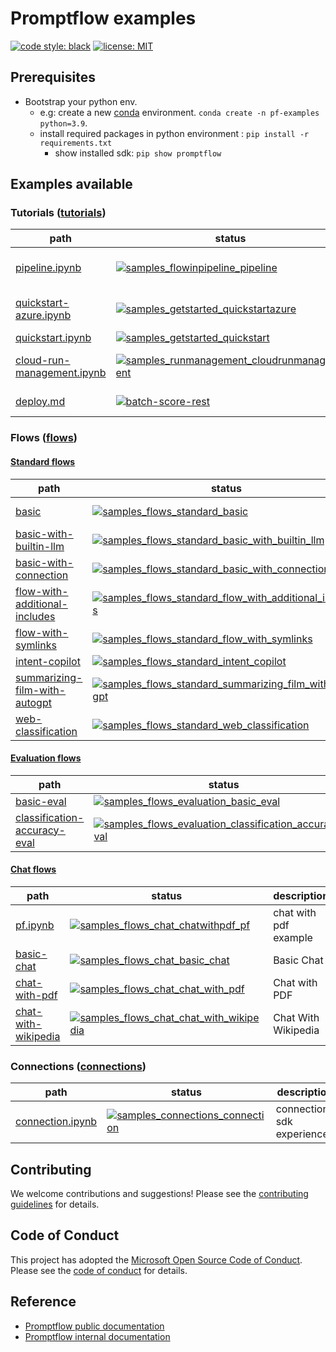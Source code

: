 # Promptflow examples

[![code style: black](https://img.shields.io/badge/code%20style-black-000000.svg)](https://github.com/psf/black)
[![license: MIT](https://img.shields.io/badge/License-MIT-purple.svg)](../LICENSE)

## Prerequisites

- Bootstrap your python env. 
  - e.g: create a new [conda](https://conda.io/projects/conda/en/latest/user-guide/getting-started.html) environment. `conda create -n pf-examples python=3.9`.
  - install required packages in python environment : `pip install -r requirements.txt`
    - show installed sdk: `pip show promptflow`


## Examples available

### Tutorials ([tutorials](tutorials))
| path | status | description |
------|--------|-------------
| [pipeline.ipynb](tutorials/flow-in-pipeline) | [![samples_flowinpipeline_pipeline](https://github.com/microsoft/promptflow/actions/workflows/samples_flowinpipeline_pipeline.yml/badge.svg?branch=main)](https://github.com/microsoft/promptflow/actions/workflows/samples_flowinpipeline_pipeline.yml) | flow as component in pipeline |
| [quickstart-azure.ipynb](tutorials/get-started) | [![samples_getstarted_quickstartazure](https://github.com/microsoft/promptflow/actions/workflows/samples_getstarted_quickstartazure.yml/badge.svg?branch=main)](https://github.com/microsoft/promptflow/actions/workflows/samples_getstarted_quickstartazure.yml) | get started - local to cloud |
| [quickstart.ipynb](tutorials/get-started) | [![samples_getstarted_quickstart](https://github.com/microsoft/promptflow/actions/workflows/samples_getstarted_quickstart.yml/badge.svg?branch=main)](https://github.com/microsoft/promptflow/actions/workflows/samples_getstarted_quickstart.yml) | get started |
| [cloud-run-management.ipynb](tutorials/run-management) | [![samples_runmanagement_cloudrunmanagement](https://github.com/microsoft/promptflow/actions/workflows/samples_runmanagement_cloudrunmanagement.yml/badge.svg?branch=main)](https://github.com/microsoft/promptflow/actions/workflows/samples_runmanagement_cloudrunmanagement.yml) | advanced flow run management |
| [deploy.md](tutorials/flow-deploy/deploy.md) | [![batch-score-rest](https://github.com/Azure/azureml-examples/workflows/cli-scripts-batch-score-rest/badge.svg?branch=main)](https://github.com/Azure/azureml-examples/actions/workflows/cli-scripts-batch-score-rest.yml) | deploy flow as endpoint


### Flows ([flows](flows))

#### [Standard flows](flows/standard/) 

| path | status | description |
------|--------|-------------
| [basic](flows/standard/basic/flow.dag.yaml) | [![samples_flows_standard_basic](https://github.com/microsoft/promptflow/actions/workflows/samples_flows_standard_basic.yml/badge.svg?branch=main)](https://github.com/microsoft/promptflow/actions/workflows/samples_flows_standard_basic.yml) | Basic standard flow |
| [basic-with-builtin-llm](flows/standard/basic-with-builtin-llm/flow.dag.yaml) | [![samples_flows_standard_basic_with_builtin_llm](https://github.com/microsoft/promptflow/actions/workflows/samples_flows_standard_basic_with_builtin_llm.yml/badge.svg?branch=main)](https://github.com/microsoft/promptflow/actions/workflows/samples_flows_standard_basic_with_builtin_llm.yml) | Basic flow with builtin llm tool |
| [basic-with-connection](flows/standard/basic-with-connection/flow.dag.yaml) | [![samples_flows_standard_basic_with_connection](https://github.com/microsoft/promptflow/actions/workflows/samples_flows_standard_basic_with_connection.yml/badge.svg?branch=main)](https://github.com/microsoft/promptflow/actions/workflows/samples_flows_standard_basic_with_connection.yml) | Basic flow with custom connection |
| [flow-with-additional-includes](flows/standard/flow-with-additional-includes/flow.dag.yaml) | [![samples_flows_standard_flow_with_additional_includes](https://github.com/microsoft/promptflow/actions/workflows/samples_flows_standard_flow_with_additional_includes.yml/badge.svg?branch=main)](https://github.com/microsoft/promptflow/actions/workflows/samples_flows_standard_flow_with_additional_includes.yml) | Flow with additional_includes |
| [flow-with-symlinks](flows/standard/flow-with-symlinks/flow.dag.yaml) | [![samples_flows_standard_flow_with_symlinks](https://github.com/microsoft/promptflow/actions/workflows/samples_flows_standard_flow_with_symlinks.yml/badge.svg?branch=main)](https://github.com/microsoft/promptflow/actions/workflows/samples_flows_standard_flow_with_symlinks.yml) | Flow with symlinks |
| [intent-copilot](flows/standard/intent-copilot/flow.dag.yaml) | [![samples_flows_standard_intent_copilot](https://github.com/microsoft/promptflow/actions/workflows/samples_flows_standard_intent_copilot.yml/badge.svg?branch=main)](https://github.com/microsoft/promptflow/actions/workflows/samples_flows_standard_intent_copilot.yml) | Intent-copilot |
| [summarizing-film-with-autogpt](flows/standard/summarizing-film-with-autogpt/flow.dag.yaml) | [![samples_flows_standard_summarizing_film_with_autogpt](https://github.com/microsoft/promptflow/actions/workflows/samples_flows_standard_summarizing_film_with_autogpt.yml/badge.svg?branch=main)](https://github.com/microsoft/promptflow/actions/workflows/samples_flows_standard_summarizing_film_with_autogpt.yml) | Summarizing Film With AutoGPT |
| [web-classification](flows/standard/web-classification/flow.dag.yaml) | [![samples_flows_standard_web_classification](https://github.com/microsoft/promptflow/actions/workflows/samples_flows_standard_web_classification.yml/badge.svg?branch=main)](https://github.com/microsoft/promptflow/actions/workflows/samples_flows_standard_web_classification.yml) | Web Classification |


#### [Evaluation flows](flows/evaluation/) 

| path | status | description |
------|--------|-------------
| [basic-eval](flows/evaluation/basic-eval/flow.dag.yaml) | [![samples_flows_evaluation_basic_eval](https://github.com/microsoft/promptflow/actions/workflows/samples_flows_evaluation_basic_eval.yml/badge.svg?branch=main)](https://github.com/microsoft/promptflow/actions/workflows/samples_flows_evaluation_basic_eval.yml) | Basic Eval |
| [classification-accuracy-eval](flows/evaluation/classification-accuracy-eval/flow.dag.yaml) | [![samples_flows_evaluation_classification_accuracy_eval](https://github.com/microsoft/promptflow/actions/workflows/samples_flows_evaluation_classification_accuracy_eval.yml/badge.svg?branch=main)](https://github.com/microsoft/promptflow/actions/workflows/samples_flows_evaluation_classification_accuracy_eval.yml) | Classification Accuracy Evaluation |


#### [Chat flows](flows/chat/)

| path | status | description |
------|--------|-------------
| [pf.ipynb](flows/chat/chat-with-pdf) | [![samples_flows_chat_chatwithpdf_pf](https://github.com/microsoft/promptflow/actions/workflows/samples_flows_chat_chatwithpdf_pf.yml/badge.svg?branch=main)](https://github.com/microsoft/promptflow/actions/workflows/samples_flows_chat_chatwithpdf_pf.yml) | chat with pdf example |
| [basic-chat](flows/chat/basic-chat/flow.dag.yaml) | [![samples_flows_chat_basic_chat](https://github.com/microsoft/promptflow/actions/workflows/samples_flows_chat_basic_chat.yml/badge.svg?branch=main)](https://github.com/microsoft/promptflow/actions/workflows/samples_flows_chat_basic_chat.yml) | Basic Chat |
| [chat-with-pdf](flows/chat/chat-with-pdf/flow.dag.yaml) | [![samples_flows_chat_chat_with_pdf](https://github.com/microsoft/promptflow/actions/workflows/samples_flows_chat_chat_with_pdf.yml/badge.svg?branch=main)](https://github.com/microsoft/promptflow/actions/workflows/samples_flows_chat_chat_with_pdf.yml) | Chat with PDF |
| [chat-with-wikipedia](flows/chat/chat-with-wikipedia/flow.dag.yaml) | [![samples_flows_chat_chat_with_wikipedia](https://github.com/microsoft/promptflow/actions/workflows/samples_flows_chat_chat_with_wikipedia.yml/badge.svg?branch=main)](https://github.com/microsoft/promptflow/actions/workflows/samples_flows_chat_chat_with_wikipedia.yml) | Chat With Wikipedia |


### Connections ([connections](connections))

| path | status | description |
------|--------|-------------
| [connection.ipynb](connections) | [![samples_connections_connection](https://github.com/microsoft/promptflow/actions/workflows/samples_connections_connection.yml/badge.svg?branch=main)](https://github.com/microsoft/promptflow/actions/workflows/samples_connections_connection.yml) | connections sdk experience |


## Contributing

We welcome contributions and suggestions! Please see the [contributing guidelines](../CONTRIBUTING.md) for details.

## Code of Conduct

This project has adopted the [Microsoft Open Source Code of Conduct](https://opensource.microsoft.com/codeofconduct/). Please see the [code of conduct](../CODE_OF_CONDUCT.md) for details.

## Reference

* [Promptflow public documentation](https://learn.microsoft.com/en-us/azure/machine-learning/prompt-flow/overview-what-is-prompt-flow?view=azureml-api-2)
* [Promptflow internal documentation](https://promptflow.azurewebsites.net/)
